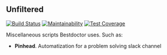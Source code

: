 ## Unfiltered

[![Build Status](https://travis-ci.org/best-doctor/unfiltered.svg?branch=master)](https://travis-ci.org/best-doctor/unfiltered)
[![Maintainability](https://api.codeclimate.com/v1/badges/61c7c81b51a52dc62430/maintainability)](https://codeclimate.com/github/best-doctor/unfiltered/maintainability)
[![Test Coverage](https://api.codeclimate.com/v1/badges/61c7c81b51a52dc62430/test_coverage)](https://codeclimate.com/github/best-doctor/unfiltered/test_coverage)

Miscellaneous scripts Bestdoctor uses. Such as:

- **Pinhead**. Automatization for a problem solving slack channel
